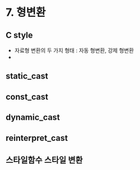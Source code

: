 # 7. 형변환

## C style
- 자료형 변환의 두 가지 형태 : 자동 형변환, 강제 형변환
- 

## static_cast

## const_cast

## dynamic_cast

## reinterpret_cast

## 스타일함수 스타일 변환
